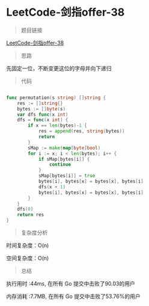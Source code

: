 # LeetCode-剑指offer-38

>题目链接

[LeetCode-剑指offer-38](https://leetcode-cn.com/problems/zi-fu-chuan-de-pai-lie-lcof/)

> 思路

先固定一位，不断变更这位的字母并向下递归

>代码

```go

func permutation(s string) []string {
    res := []string{}
    bytes := []byte(s)
    var dfs func(x int)
    dfs = func(x int) {
        if x == len(bytes)-1 {
            res = append(res, string(bytes))
            return
        }
        sMap := make(map[byte]bool)
        for i := x; i < len(bytes); i++ {
            if sMap[bytes[i]] {
                continue
            }
            sMap[bytes[i]] = true
            bytes[i], bytes[x] = bytes[x], bytes[i]
            dfs(x + 1)
            bytes[i], bytes[x] = bytes[x], bytes[i]
        }
    }
    dfs(0)
    return res
}

```

>复杂度分析

时间复杂度：O(n)

空间复杂度：O(n)

>总结

执行用时 :44ms, 在所有 Go 提交中击败了90.03的用户

内存消耗 :7.7MB, 在所有 Go 提交中击败了53.76%的用户
